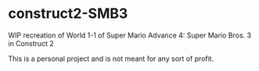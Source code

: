 # construct2-SMB3
WIP recreation of World 1-1 of Super Mario Advance 4: Super Mario Bros. 3 in Construct 2

This is a personal project and is not meant for any sort of profit.